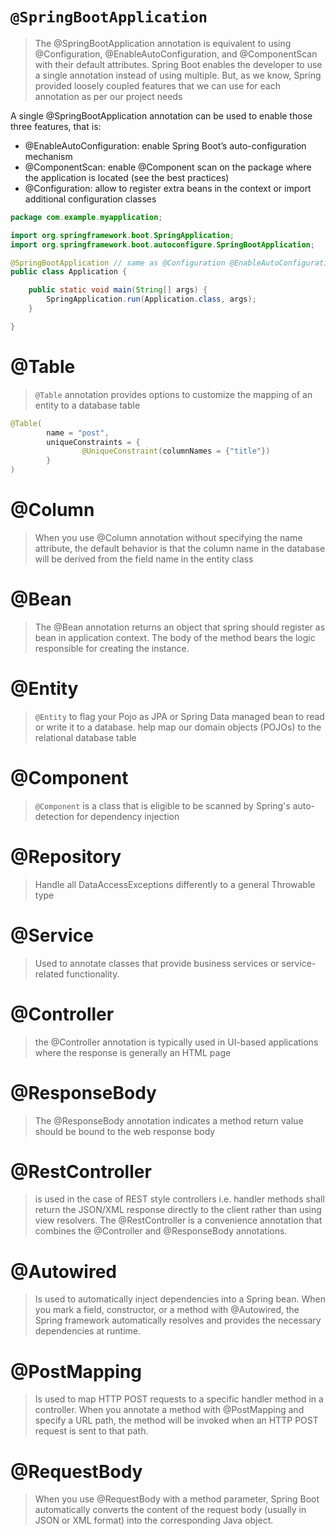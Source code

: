 # `@SpringBootApplication`
> The @SpringBootApplication annotation is equivalent to using @Configuration, @EnableAutoConfiguration, and @ComponentScan with their default attributes. Spring Boot enables the developer to use a single annotation instead of using multiple. But, as we know, Spring provided loosely coupled features that we can use for each annotation as per our project needs
> 
   A single @SpringBootApplication annotation can be used to enable those three features, that is:

- @EnableAutoConfiguration: enable Spring Boot’s auto-configuration mechanism
- @ComponentScan: enable @Component scan on the package where the application is located (see the best practices)
- @Configuration: allow to register extra beans in the context or import additional configuration classes
```java
package com.example.myapplication;

import org.springframework.boot.SpringApplication;
import org.springframework.boot.autoconfigure.SpringBootApplication;

@SpringBootApplication // same as @Configuration @EnableAutoConfiguration @ComponentScan
public class Application {

	public static void main(String[] args) {
		SpringApplication.run(Application.class, args);
	}

}
```


# @Table
> `@Table` annotation provides options to customize the mapping of an entity to a database table
```java
@Table(
        name = "post",
        uniqueConstraints = {
                @UniqueConstraint(columnNames = {"title"})
        }
)
```

# @Column
> When you use @Column annotation without specifying the name attribute, the default behavior is that the column name in the database will be derived from the field name in the entity class


# @Bean
> The @Bean annotation returns an object that spring should register as bean in application context. The body of the method bears the logic responsible for creating the instance.

# @Entity
> `@Entity` to flag your Pojo as JPA or Spring Data managed bean to read or write it to a database. help map our domain objects (POJOs) to the relational database table

# @Component
> `@Component` is a class that is eligible to be scanned by Spring's auto-detection for dependency injection

# @Repository
> Handle all DataAccessExceptions differently to a general Throwable type

# @Service
> Used to annotate classes that provide business services or service-related functionality.

# @Controller
> the @Controller annotation is typically used in UI-based applications where the response is generally an HTML page

# @ResponseBody
> The @ResponseBody annotation indicates a method return value should be bound to the web response body

# @RestController
> is used in the case of REST style controllers i.e. handler methods shall return the JSON/XML response directly to the client rather than using view resolvers. The @RestController is a convenience annotation that combines the @Controller and @ResponseBody annotations.

# @Autowired
> Is used to automatically inject dependencies into a Spring bean. When you mark a field, constructor, or a method with @Autowired, the Spring framework automatically resolves and provides the necessary dependencies at runtime. 

# @PostMapping
> Is used to map HTTP POST requests to a specific handler method in a controller. When you annotate a method with @PostMapping and specify a URL path, the method will be invoked when an HTTP POST request is sent to that path.

# @RequestBody
> When you use @RequestBody with a method parameter, Spring Boot automatically converts the content of the request body (usually in JSON or XML format) into the corresponding Java object.